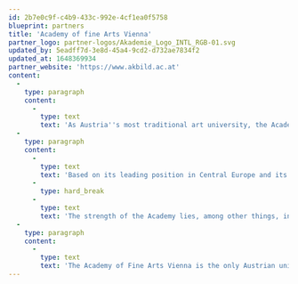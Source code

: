 ```yaml
---
id: 2b7e0c9f-c4b9-433c-992e-4cf1ea0f5758
blueprint: partners
title: 'Academy of fine Arts Vienna'
partner_logo: partner-logos/Akademie_Logo_INTL_RGB-01.svg
updated_by: 5eadff7d-3e8d-45a4-9cd2-d732ae7834f2
updated_at: 1648369934
partner_website: 'https://www.akbild.ac.at'
content:
  -
    type: paragraph
    content:
      -
        type: text
        text: 'As Austria''s most traditional art university, the Academy of Fine Arts Vienna has been an important educational institution for artists for over 325 years.'
  -
    type: paragraph
    content:
      -
        type: text
        text: 'Based on its leading position in Central Europe and its high quality standards, it is one of the most internationally renowned art universities, where teachers and students from all regions of the world work together.'
      -
        type: hard_break
      -
        type: text
        text: 'The strength of the Academy lies, among other things, in its teachers’ international reputation and the internationality of its students, who come to Vienna from over fifty countries and, with their varied artistic biographies, represent the Academy of Fine Arts Vienna.'
  -
    type: paragraph
    content:
      -
        type: text
        text: 'The Academy of Fine Arts Vienna is the only Austrian university at which women make up at least fifty percent of all staff categories and at all management levels. Gender justice, anti-racism, and decolonization are part of the Academy’s fundamental premises.'
---
```

